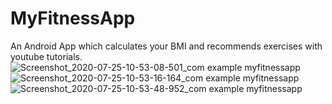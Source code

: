 # MyFitnessApp
An Android App which calculates your BMI and recommends exercises with youtube tutorials.
![Screenshot_2020-07-25-10-53-08-501_com example myfitnessapp](https://user-images.githubusercontent.com/68652687/88472404-03f52a00-cf30-11ea-8975-14e46a3d91c2.jpg)
![Screenshot_2020-07-25-10-53-16-164_com example myfitnessapp](https://user-images.githubusercontent.com/68652687/88472436-51719700-cf30-11ea-866b-7e750645ddf1.jpg)
![Screenshot_2020-07-25-10-53-48-952_com example myfitnessapp](https://user-images.githubusercontent.com/68652687/88472432-4880c580-cf30-11ea-84e8-468b5f238b9c.jpg)
